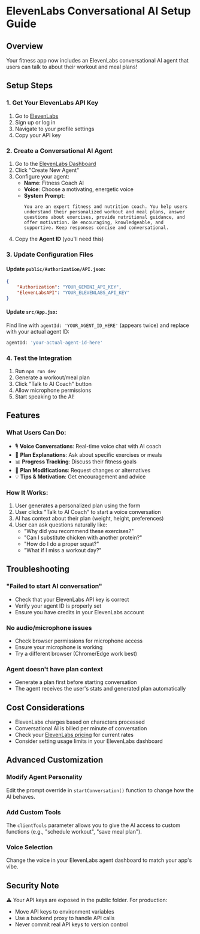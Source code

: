 # ElevenLabs Conversational AI Setup Guide

## Overview
Your fitness app now includes an ElevenLabs conversational AI agent that users can talk to about their workout and meal plans!

## Setup Steps

### 1. Get Your ElevenLabs API Key
1. Go to [ElevenLabs](https://elevenlabs.io/)
2. Sign up or log in
3. Navigate to your profile settings
4. Copy your API key

### 2. Create a Conversational AI Agent
1. Go to the [ElevenLabs Dashboard](https://elevenlabs.io/app/conversational-ai)
2. Click "Create New Agent"
3. Configure your agent:
   - **Name**: Fitness Coach AI
   - **Voice**: Choose a motivating, energetic voice
   - **System Prompt**: 
     ```
     You are an expert fitness and nutrition coach. You help users understand their personalized workout and meal plans, answer questions about exercises, provide nutritional guidance, and offer motivation. Be encouraging, knowledgeable, and supportive. Keep responses concise and conversational.
     ```
4. Copy the **Agent ID** (you'll need this)

### 3. Update Configuration Files

#### Update `public/Authorization/API.json`:
```json
{
    "Authorization": "YOUR_GEMINI_API_KEY",
    "ElevenLabsAPI": "YOUR_ELEVENLABS_API_KEY"
}
```

#### Update `src/App.jsx`:
Find line with `agentId: 'YOUR_AGENT_ID_HERE'` (appears twice) and replace with your actual agent ID:
```javascript
agentId: 'your-actual-agent-id-here'
```

### 4. Test the Integration
1. Run `npm run dev`
2. Generate a workout/meal plan
3. Click "Talk to AI Coach" button
4. Allow microphone permissions
5. Start speaking to the AI!

## Features

### What Users Can Do:
- 🎙️ **Voice Conversations**: Real-time voice chat with AI coach
- 💪 **Plan Explanations**: Ask about specific exercises or meals
- 📊 **Progress Tracking**: Discuss their fitness goals
- 🔄 **Plan Modifications**: Request changes or alternatives
- 💡 **Tips & Motivation**: Get encouragement and advice

### How It Works:
1. User generates a personalized plan using the form
2. User clicks "Talk to AI Coach" to start a voice conversation
3. AI has context about their plan (weight, height, preferences)
4. User can ask questions naturally like:
   - "Why did you recommend these exercises?"
   - "Can I substitute chicken with another protein?"
   - "How do I do a proper squat?"
   - "What if I miss a workout day?"

## Troubleshooting

### "Failed to start AI conversation"
- Check that your ElevenLabs API key is correct
- Verify your agent ID is properly set
- Ensure you have credits in your ElevenLabs account

### No audio/microphone issues
- Check browser permissions for microphone access
- Ensure your microphone is working
- Try a different browser (Chrome/Edge work best)

### Agent doesn't have plan context
- Generate a plan first before starting conversation
- The agent receives the user's stats and generated plan automatically

## Cost Considerations
- ElevenLabs charges based on characters processed
- Conversational AI is billed per minute of conversation
- Check your [ElevenLabs pricing](https://elevenlabs.io/pricing) for current rates
- Consider setting usage limits in your ElevenLabs dashboard

## Advanced Customization

### Modify Agent Personality
Edit the prompt override in `startConversation()` function to change how the AI behaves.

### Add Custom Tools
The `clientTools` parameter allows you to give the AI access to custom functions (e.g., "schedule workout", "save meal plan").

### Voice Selection
Change the voice in your ElevenLabs agent dashboard to match your app's vibe.

## Security Note
⚠️ Your API keys are exposed in the public folder. For production:
- Move API keys to environment variables
- Use a backend proxy to handle API calls
- Never commit real API keys to version control
